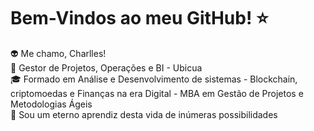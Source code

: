 # Bem-Vindos ao meu GitHub! :star:

:alien: Me chamo, Charlles!<BR>
:wrench: Gestor de Projetos, Operações e BI - Ubicua<BR>
:mortar_board: Formado em Análise e Desenvolvimento de sistemas - Blockchain, criptomoedas e Finanças na era Digital - MBA em Gestão de Projetos e Metodologias Ágeis<BR>
:milky_way: Sou um eterno aprendiz desta vida de inúmeras possibilidades<BR>
